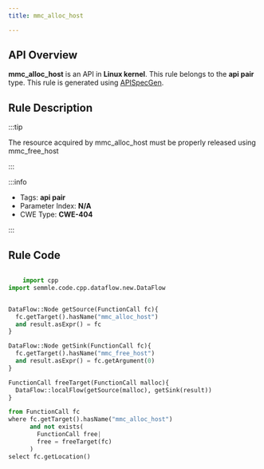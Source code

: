 ```yaml
---
title: mmc_alloc_host

---
```



## API Overview
**mmc_alloc_host** is an API in **Linux kernel**. This rule belongs to the **api pair** type. This rule is generated using [APISpecGen](../../tools/APISpecGen).
## Rule Description

:::tip

The resource acquired by mmc_alloc_host must be properly released using mmc_free_host

:::

:::info

- Tags: **api pair**
- Parameter Index: **N/A**
- CWE Type: **CWE-404**

:::

## Rule Code
```python

    import cpp
import semmle.code.cpp.dataflow.new.DataFlow


DataFlow::Node getSource(FunctionCall fc){
  fc.getTarget().hasName("mmc_alloc_host")
  and result.asExpr() = fc
}

DataFlow::Node getSink(FunctionCall fc){
  fc.getTarget().hasName("mmc_free_host")
  and result.asExpr() = fc.getArgument(0)
}

FunctionCall freeTarget(FunctionCall malloc){
  DataFlow::localFlow(getSource(malloc), getSink(result))
}

from FunctionCall fc
where fc.getTarget().hasName("mmc_alloc_host")
      and not exists(
        FunctionCall free| 
        free = freeTarget(fc)
      )
select fc.getLocation()

    
```